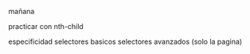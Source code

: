 mañana

practicar con nth-child

especificidad
selectores basicos
selectores avanzados (solo la pagina)